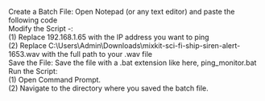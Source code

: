 Create a Batch File: Open Notepad (or any text editor) and paste the following code      
Modify the Script -:        
                    (1) Replace 192.168.1.65 with the IP address you want to ping      
                    (2) Replace C:\Users\Admin\Downloads\mixkit-sci-fi-ship-siren-alert-1653.wav with the full path to your .wav file  
Save the File: Save the file with a .bat extension like here, ping_monitor.bat  
Run the Script:  
                (1) Open Command Prompt.  
                (2) Navigate to the directory where you saved the batch file.  
